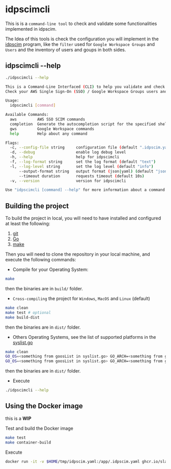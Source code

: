 # idpscimcli

This is is a `command-line tool` to check and validate some functionalities implemented in idpscim.

The Idea of this tools is check the configuration you will implement in the [idpscim](idpscim.md) program, like the `filter` used for `Google Workspace Groups` and `Users` and the inventory of users and goups in both sides.

## idpscimcli --help

```bash
./idpscimcli --help

This is a Command-Line Interfaced (CLI) to help you validate and check your source and target Single Sing-On endpoints.
Check your AWS Single Sign-On (SSO) / Google Workspace Groups users and groups and validate your filters over Google Workspace users and groups.

Usage:
  idpscimcli [command]

Available Commands:
  aws         AWS SSO SCIM commands
  completion  Generate the autocompletion script for the specified shell
  gws         Google Workspace commands
  help        Help about any command

Flags:
  -c, --config-file string     configuration file (default ".idpscim.yaml")
  -d, --debug                  enable log debug level
  -h, --help                   help for idpscimcli
  -f, --log-format string      set the log format (default "text")
  -l, --log-level string       set the log level (default "info")
      --output-format string   output format (json|yaml) (default "json")
      --timeout duration       requests timeout (default 10s)
  -v, --version                version for idpscimcli

Use "idpscimcli [command] --help" for more information about a command.
```

## Building the project

To build the project in local, you will need to have installed and configured at least the following:

1. [git](https://git-scm.com/)
2. [Go](https://go.dev/learn/)
3. [make](https://www.gnu.org/software/make/)

Then you will need to clone the repository in your local machine, and execute the following commands:

* Compile for your Operating System:

```bash
make
```

then the binaries are in `build/` folder.

* `Cross-compiling` the project for `Windows`, `MacOS` and `Linux` (default)

```bash
make clean
make test # optional
make build-dist
```

then the binaries are in `dist/` folder.

* Others Operating Systems, see the list of supported platforms in the [syslist.go](https://github.com/golang/go/blob/master/src/go/build/syslist.go)

```bash
make clean
GO_OS=<something from goosList in syslist.go> GO_ARCH=<something from goarchList in syslist.go> make test # optional
GO_OS=<something from goosList in syslist.go> GO_ARCH=<something from goarchList in syslist.go> make build-dist
```

then the binaries are in `dist/` folder.

* Execute

```bash
./idpscimcli --help
```

## Using the Docker image

this is a __WIP__

Test and build the Docker image

```bash
make test
make container-build
```

Execute

```bash
docker run -it -v $HOME/tmp/idpscim.yaml:/app/.idpscim.yaml ghcr.io/slashdevops/idp-scim-sync-linux-arm64v8 idpscimcli --debug
```
